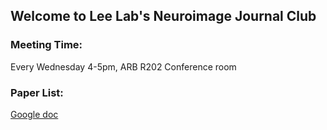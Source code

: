 ## Welcome to Lee Lab's Neuroimage Journal Club

### Meeting Time:
Every Wednesday 4-5pm, ARB R202 Conference room

### Paper List:
[Google doc](https://docs.google.com/spreadsheets/d/1XpECRbwUU6Xjgr_sItHXhisYF2gHL8TScCBcmcg7En4/edit?usp=sharing)

